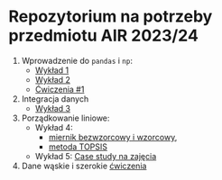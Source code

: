 # Repozytorium na potrzeby przedmiotu AIR 2023/24

1. Wprowadzenie do `pandas` i `np`:
    + [Wykład 1](notebooks/0_intro.ipynb)
    + [Wykład 2](notebooks/1_processing.ipynb)
    + [Ćwiczenia #1](exercises/1-cwiczenia.md)
2. Integracja danych
    + [Wykład 3](notebooks/2_laczenie.ipynb)
3. Porządkowanie liniowe:
    + Wykład 4:
        + [miernik bezwzorcowy i wzorcowy](notebooks/3_porzadkowanie_zajecia.ipynb),
        + [metoda TOPSIS](notebooks/3_porzadkowanie_topsis.ipynb)
    + Wykład 5: [Case study na zajęcia](https://htmlpreview.github.io/?https://raw.githubusercontent.com/DepartmentOfStatisticsPUE/air-2024/main/case-study/air-case-study.nb.html)
4. Dane wąskie i szerokie [ćwiczenia](notebooks/air_pivot_cwiczenia.ipynb)
